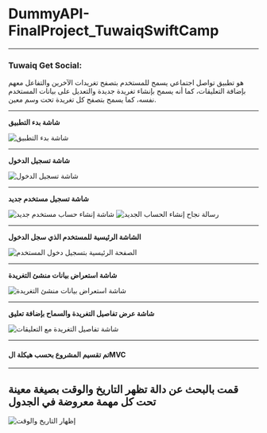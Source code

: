 # DummyAPI-FinalProject_TuwaiqSwiftCamp
---
### Tuwaiq Get Social:
هو تطبيق تواصل اجتماعي يسمح للمستخدم بتصفح تغريدات الآخرين والتفاعل معهم بإضافة التعليقات، كما أنه يسمح بإنشاء تغريدة جديدة والتعديل على بيانات المستخدم نفسه، كما يسمح بتصفح كل تغريدة تحت وسم معين.

---

**شاشة بدء التطبيق**

![شاشة بدء التطبيق](https://user-images.githubusercontent.com/95555310/152950284-15b66273-4442-4657-adca-ef22c700df94.png)


---
**شاشة تسجيل الدخول**

![شاشة تسجيل الدخول](https://user-images.githubusercontent.com/95555310/152950952-86f57191-5a95-46d1-adb3-c5b5020ef81a.png)


---

**شاشة تسجيل مستخدم جديد**
 
![شاشة إنشاء حساب مستخدم جديد](https://user-images.githubusercontent.com/95555310/152951396-6778988f-3c55-49a0-a1f7-d9321e4a4c82.png)
![رسالة نجاح إنشاء الحساب الجديد](https://user-images.githubusercontent.com/95555310/152951768-2f01d0f5-7873-41d8-80cf-c4f4f38e5eaf.png)


---

**الشاشة الرئيسية للمستخدم الذي سجل الدخول**

![الصفحة الرئيسية بتسجيل دخول المستخدم](https://user-images.githubusercontent.com/95555310/152955846-f811e545-ceed-4144-ab2e-8aadea112aad.png)

---
**شاشة استعراض بيانات منشئ التغريدة**

![شاشة استعراض بيانات منشئ التغريدة](https://user-images.githubusercontent.com/95555310/152956169-a5e904c1-c133-4456-ace0-b3277991b925.png)

---

**شاشة عرض تفاصيل التغريدة والسماح بإضافة تعليق**

![شاشة تفاصيل التغريدة مع التعليقات](https://user-images.githubusercontent.com/95555310/152956801-edd86ba7-b5d9-4265-bfbe-a3f31eeaa998.png)

---



#### تم تقسيم المشروع بحسب هيكلة الMVC

---

##  قمت بالبحث عن دالة تظهر التاريخ والوقت بصيغة معينة تحت كل مهمة معروضة في الجدول

![إظهار التاريخ والوقت](https://user-images.githubusercontent.com/95555310/145314149-dd0fc144-aa83-4606-8165-b728e2c424d1.png)

